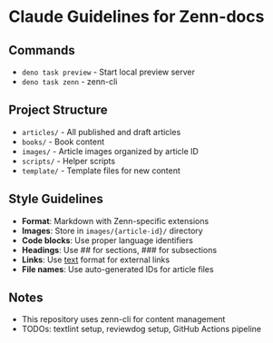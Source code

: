 # Claude Guidelines for Zenn-docs

## Commands
- `deno task preview` - Start local preview server
- `deno task zenn` - zenn-cli

## Project Structure
- `articles/` - All published and draft articles
- `books/` - Book content
- `images/` - Article images organized by article ID
- `scripts/` - Helper scripts
- `template/` - Template files for new content

## Style Guidelines
- **Format**: Markdown with Zenn-specific extensions
- **Images**: Store in `images/{article-id}/` directory
- **Code blocks**: Use proper language identifiers
- **Headings**: Use ## for sections, ### for subsections
- **Links**: Use [text](url) format for external links
- **File names**: Use auto-generated IDs for article files

## Notes
- This repository uses zenn-cli for content management
- TODOs: textlint setup, reviewdog setup, GitHub Actions pipeline